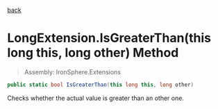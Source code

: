 ﻿

[back](/IronSphere.Extensions/types/LongExtension)

# LongExtension.IsGreaterThan(this long this, long other) Method

> Assembly: IronSphere.Extensions

```csharp
public static bool IsGreaterThan(this long this, long other)
```

Checks whether the actual value is greater than an other one.

 